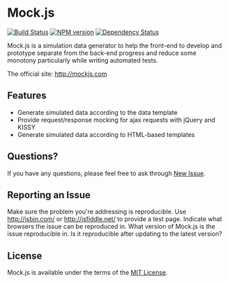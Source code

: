 # Mock.js
<!-- 模拟请求 & 模拟数据 -->
[![Build Status](https://api.travis-ci.org/nuysoft/Mock.png?branch=master)](http://travis-ci.org/nuysoft/Mock)
[![NPM version](https://badge.fury.io/js/mockjs.png)](http://badge.fury.io/js/mockjs)
[![Dependency Status](https://gemnasium.com/nuysoft/Mock.png)](https://gemnasium.com/nuysoft/Mock)
<!-- [![Coverage Status](https://coveralls.io/repos/nuysoft/Mock/badge.png)](https://coveralls.io/r/nuysoft/Mock) -->

Mock.js is a simulation data generator to help the front-end to develop and prototype separate from the back-end progress and reduce some monotony particularly while writing automated tests.

The official site: <http://mockjs.com>

## Features

* Generate simulated data according to the data template
* Provide request/response mocking for ajax requests with jQuery and KISSY
* Generate simulated data according to HTML-based templates

<!-- **TODO** This library is loosely inspired by Elijah Manor's [post](http://www.elijahmanor.com/2013/04/angry-birds-of-javascript-green-bird.html), [mennovanslooten/mockJSON](https://github.com/mennovanslooten/mockJSON), [appendto/jquery-mockjax](https://github.com/appendto/jquery-mockjax) and [victorquinn/chancejs](https://github.com/victorquinn/chancejs/). -->

## Questions?
If you have any questions, please feel free to ask through [New Issue](https://github.com/nuysoft/Mock/issues/new).

## Reporting an Issue
Make sure the problem you're addressing is reproducible. Use <http://jsbin.com/> or <http://jsfiddle.net/> to provide a test page. Indicate what browsers the issue can be reproduced in. What version of Mock.js is the issue reproducible in. Is it reproducible after updating to the latest version?

## License
Mock.js is available under the terms of the [MIT License](./MIT-LICENSE.txt).

